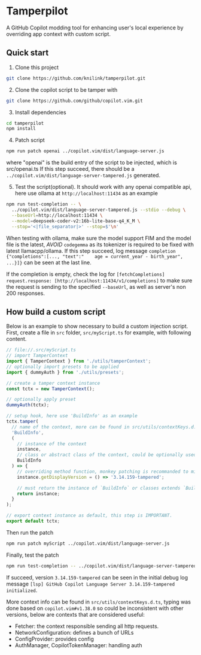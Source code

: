 # Tamperpilot
A GitHub Copilot modding tool for enhancing user's local experience by overriding app context with custom script.

## Quick start
1. Clone this project
```sh
git clone https://github.com/knilink/tamperpilot.git
```

2. Clone the copilot script to be tamper with
```sh
git clone https://github.com/github/copilot.vim.git
```

3. Install dependencies
```sh
cd tamperpilot
npm install
```

4. Patch script
```sh
npm run patch openai ../copilot.vim/dist/language-server.js
```
where "openai" is the build entry of the script to be injected, which is src/openai.ts
If this step succeed, there should be a `../copilot.vim/dist/language-server-tampered.js` generated.


5. Test the script(optional). It should work with any openai compatible api, here use ollama at `http://localhost:11434` as an example
```sh
npm run test-completion -- \
  ../copilot.vim/dist/language-server-tampered.js --stdio --debug \
  --baseUrl=http://localhost:11434 \
  --model=deepseek-coder-v2:16b-lite-base-q4_K_M \
  --stop='<|file_separator|>' --stop=$'\n'
```
When testing with ollama, make sure the model support FIM and the model file is the latest, *AVOID* `codegemma` as its tokenizer is required to be fixed with latest llamacpp/ollama.
If this step succeed, log message `completion  {"completions":[..., "text":"    age = current_year - birth_year", ...}]}` can be seen at the last line.

If the completion is empty, check the log for `[fetchCompletions] request.response: [http://localhost:11434/v1/completions]` to make sure the request is sending to the specified `--baseUrl`, as well as server's non 200 responses.

## How build a custom script
Below is an example to show necessary to build a custom injection script.
First, create a file in `src` folder, `src/myScript.ts` for example, with following content.
```typescript
// file://.src/myScript.ts
// import TamperContext
import { TamperContext } from './utils/tamperContext';
// optionally import presets to be applied
import { dummyAuth } from './utils/presets';

// create a tamper context instance
const tctx = new TamperContext();

// optionally apply preset
dummyAuth(tctx);

// setup hook, here use 'BuildInfo' as an example
tctx.tamper(
  // name of the context, more can be found in src/utils/contextKeys.d.ts
  'BuildInfo',
  (
    // instance of the context
    instance,
    // class or abstract class of the context, could be optionally used for extending
    BuildInfo
  ) => {
    // overriding method function, monkey patching is recommanded to minimize the chance of breaking
    instance.getDisplayVersion = () => '3.14.159-tampered';

    // must return the instance of `BuildInfo` or classes extends `BuildInfo`
    return instance;
  }
);

// export context instance as default, this step is IMPORTANT.
export default tctx;
```
Then run the patch
```sh
npm run patch myScript ../copilot.vim/dist/language-server.js
```
Finally, test the patch
```sh
npm run test-completion -- ../copilot.vim/dist/language-server-tampered.js --stdio --debug
```
If succeed, version `3.14.159-tampered` can be seen in the initial debug log message `[lsp] GitHub Copilot Language Server 3.14.159-tampered initialized`.

More context info can be found in `src/utils/contextKeys.d.ts`, typing was done based on `copilot.vim#v1.38.0` so could be inconsistent with other versions, below are contexts that are considered useful:
- Fetcher: the context responsible sending all http requests.
- NetworkConfiguration: defines a bunch of URLs
- ConfigProvider: provides config
- AuthManager, CopilotTokenManager: handling auth
